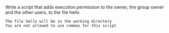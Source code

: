Write a script that adds execution permission to the owner, the group owner and the other users, to the file hello

    The file hello will be in the working directory
    You are not allowed to use commas for this script

